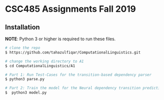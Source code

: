 # CSC485 Assignments Fall 2019

## Installation
**NOTE**: Python 3 or higher is required to run these files.

```bash
# clone the repo
$ https://github.com/tahazulfiqar/ComputationalLinguistics.git

# change the working directory to A1
$ cd ComputationalLinguistics/A1

# Part 1: Run Test-Cases for the transition-based dependency parser
$ python3 parse.py

# Part 2: Train the model for the Neural dependency transition prediction 
$  python3 model.py
```

